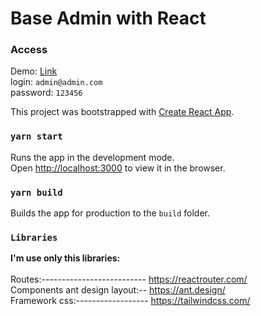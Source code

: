 # Base Admin with React

### Access
Demo: [Link](https://admin.joseonofre.vercel.app/)\
login: `admin@admin.com`\
password: `123456`

This project was bootstrapped with [Create React App](https://github.com/facebook/create-react-app).

### `yarn start`

Runs the app in the development mode.\
Open [http://localhost:3000](http://localhost:3000) to view it in the browser.

### `yarn build`

Builds the app for production to the `build` folder.

### `Libraries`

**I'm use only this libraries:**\
\
Routes:-------------------------- https://reactrouter.com/ \
Components ant design layout:-- https://ant.design/ \
Framework css:------------------ https://tailwindcss.com/



